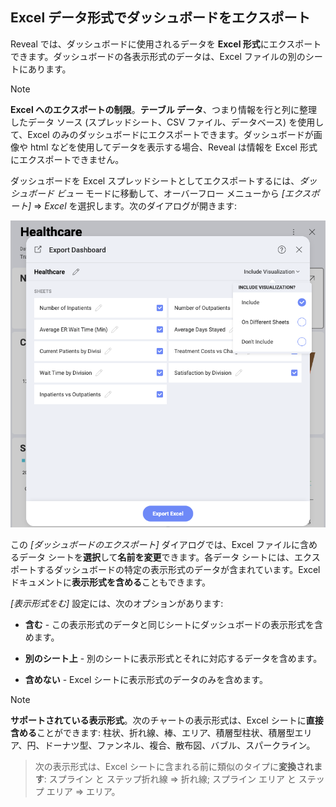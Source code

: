 ## Excel データ形式でダッシュボードをエクスポート 

Reveal では、ダッシュボードに使用されるデータを **Excel 形式**にエクスポートできます。ダッシュボードの各表示形式のデータは、Excel ファイルの別のシートにあります。

>[!NOTE]
> **Excel へのエクスポートの制限**。**テーブル データ**、つまり情報を行と列に整理したデータ ソース (スプレッドシート、CSV ファイル、データベース) を使用して、Excel のみのダッシュボードにエクスポートできます。ダッシュボードが画像や html などを使用してデータを表示する場合、Reveal は情報を Excel 形式にエクスポートできません。

ダッシュボードを Excel スプレッドシートとしてエクスポートするには、*ダッシュボード ビュー* モードに移動して、オーバーフロー メニューから *[エクスポート]* ⇒ *Excel* を選択します。次のダイアログが開きます:

![Settings for Excel spreadsheet in the Export Dashboard menu](images/export-settings-excel.png)

この *[ダッシュボードのエクスポート]* ダイアログでは、Excel ファイルに含めるデータ シートを**選択**して**名前を変更**できます。各データ シートには、エクスポートするダッシュボードの特定の表示形式のデータが含まれています。Excel ドキュメントに**表示形式を含める**こともできます。

*[表示形式をむ]* 設定には、次のオプションがあります:

   - **含む** - この表示形式のデータと同じシートにダッシュボードの表示形式を含めます。

  - **別のシート上** - 別のシートに表示形式とそれに対応するデータを含めます。

  - **含めない** - Excel シートに表示形式のデータのみを含めます。

>[!NOTE]
> **サポートされている表示形式**。次のチャートの表示形式は、Excel シートに**直接含める**ことができます: 柱状、折れ線、棒、エリア、積層型柱状、積層型エリア、円、ドーナツ型、ファンネル、複合、散布図、バブル、スパークライン。 

> 次の表示形式は、Excel シートに含まれる前に類似のタイプに**変換されます**: スプライン と ステップ折れ線 ⇒ 折れ線; スプライン エリア と ステップ エリア ⇒ エリア。
